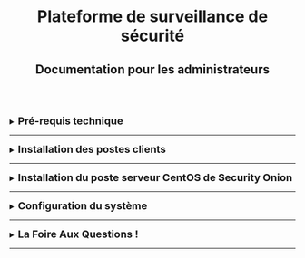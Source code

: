 <div align="center"><h1>Plateforme de surveillance de sécurité</h1></div>
<div align="center"><h2>Documentation pour les administrateurs</h2></div>
<br>  
      

<br>
<br>






<details>
<summary><strong><font size="+1">Pré-requis technique</font></strong></summary>
TEXTE

## installation de security onion 
<br>        avoir 3 Machine 
<br>              1 Machine avec un os windows
<br>              2 Machine avec un os linux 
<br>              3 Le logiciel Security Onion qui dispose de son propre OS serveur Linux CentOS.

</details>
<HR> 
     










<details>
<summary><strong><font size="+1">Installation des postes clients</font></strong></summary>
TEXTE

</details>
<HR>







<details>
<summary><strong><font size="+1">Installation du poste serveur CentOS de Security Onion</font></strong></summary>
TEXTE
  
</details>
<HR>








<details>
<summary><strong><font size="+1">Configuration du système</font></strong></summary>
TEXTE

</details>
<HR>













<details>
<summary><strong><font size="+1">La Foire Aux Questions !</font></strong></summary>
TEXTE

</details>
<HR>

